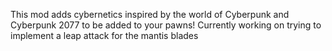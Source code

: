 This mod adds cybernetics inspired by the world of Cyberpunk and Cyberpunk 2077 to be added to your pawns!
Currently working on trying to implement a leap attack for the mantis blades
